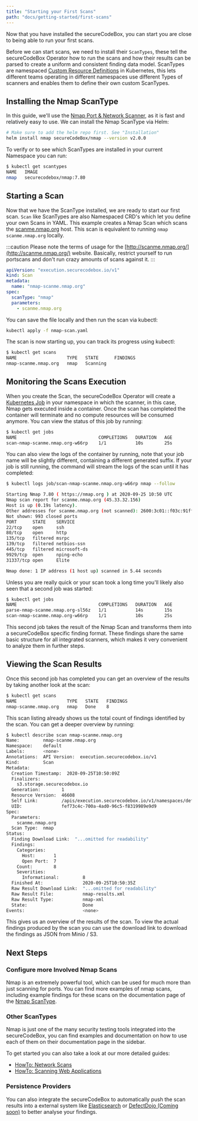 ```yaml
---
title: "Starting your First Scans"
path: "docs/getting-started/first-scans"
---
```


Now that you have installed the secureCodeBox, you can start you are close to being able to run your first scans.

Before we can start scans, we need to install their `ScanTypes`, these tell the secureCodeBox Operator how to run the scans and how their results can be parsed to create a uniform and consistent finding data model. ScanTypes are namespaced [Custom Resource Definitions](https://kubernetes.io/docs/tasks/extend-kubernetes/custom-resources/custom-resource-definitions/) in Kubernetes, this lets different teams operating in different namespaces use different Types of scanners and enables them to define their own custom ScanTypes.

## Installing the Nmap ScanType

In this guide, we'll use the [Nmap Port & Network Scanner](https://nmap.org), as it is fast and relatively easy to use. We can install the Nmap ScanType via Helm:

```bash
# Make sure to add the helm repo first. See "Installation"
helm install nmap secureCodeBox/nmap --version v2.0.0
```

To verify or to see which ScanTypes are installed in your current Namespace you can run:

```bash {1}
$ kubectl get scantypes
NAME   IMAGE
nmap   securecodebox/nmap:7.80
```

## Starting a Scan

Now that we have the ScanType installed, we are ready to start our first scan. `Scan` like ScanTypes are also Namespaced CRD's which let you define your own Scans in YAML. This example creates a Nmap Scan which scans the [scanme.nmap.org](http://scanme.nmap.org) host. This scan is equivalent to running `nmap scanme.nmap.org` locally.

:::caution
Please note the terms of usage for the [http://scanme.nmap.org/](http://scanme.nmap.org/) website.
Basically, restrict yourself to run portscans and don't run crazy amounts of scans against it.
:::

```yaml title="nmap-scan.yaml"
apiVersion: "execution.securecodebox.io/v1"
kind: Scan
metadata:
  name: "nmap-scanme.nmap.org"
spec:
  scanType: "nmap"
  parameters:
    - scanme.nmap.org
```

You can save the file locally and then run the scan via kubectl:

```bash
kubectl apply -f nmap-scan.yaml
```

The scan is now starting up, you can track its progress using kubectl:

```bash {1}
$ kubectl get scans
NAME                   TYPE   STATE      FINDINGS
nmap-scanme.nmap.org   nmap   Scanning
```

## Monitoring the Scans Execution

When you create the Scan, the secureCodeBox Operator will create a [Kubernetes Job](https://kubernetes.io/docs/concepts/workloads/controllers/jobs-run-to-completion/) in your namespace in which the scanner, in this case, Nmap gets executed inside a container. Once the scan has completed the container will terminate and no compute resources will be consumed anymore. You can view the status of this job by running:

```bash {1}
$ kubectl get jobs
NAME                               COMPLETIONS   DURATION   AGE
scan-nmap-scanme.nmap.org-w66rp    1/1           10s        25s
```

You can also view the logs of the container by running, note that your job name will be slightly different, containing a different generated suffix. If your job is still running, the command will stream the logs of the scan until it has completed:

```bash {1}
$ kubectl logs job/scan-nmap-scanme.nmap.org-w66rp nmap --follow

Starting Nmap 7.80 ( https://nmap.org ) at 2020-09-25 10:50 UTC
Nmap scan report for scanme.nmap.org (45.33.32.156)
Host is up (0.19s latency).
Other addresses for scanme.nmap.org (not scanned): 2600:3c01::f03c:91ff:fe18:bb2f
Not shown: 993 closed ports
PORT      STATE    SERVICE
22/tcp    open     ssh
80/tcp    open     http
135/tcp   filtered msrpc
139/tcp   filtered netbios-ssn
445/tcp   filtered microsoft-ds
9929/tcp  open     nping-echo
31337/tcp open     Elite

Nmap done: 1 IP address (1 host up) scanned in 5.44 seconds

```

Unless you are really quick or your scan took a long time you'll likely also seen that a second job was started:

```bash {1}
$ kubectl get jobs
NAME                               COMPLETIONS   DURATION   AGE
parse-nmap-scanme.nmap.org-sl56z   1/1           14s        15s
scan-nmap-scanme.nmap.org-w66rp    1/1           10s        25s
```

This second job takes the result of the Nmap Scan and transforms them into a secureCodeBox specific finding format. These findings share the same basic structure for all integrated scanners, which makes it very convenient to analyze them in further steps.

## Viewing the Scan Results

Once this second job has completed you can get an overview of the results by taking another look at the scan:

```bash {1}
$ kubectl get scans
NAME                   TYPE   STATE   FINDINGS
nmap-scanme.nmap.org   nmap   Done    8
```

This scan listing already shows us the total count of findings identified by the scan. You can get a deeper overview by running:

```bash {1,20-26}
$ kubectl describe scan nmap-scanme.nmap.org
Name:         nmap-scanme.nmap.org
Namespace:    default
Labels:       <none>
Annotations:  API Version:  execution.securecodebox.io/v1
Kind:         Scan
Metadata:
  Creation Timestamp:  2020-09-25T10:50:09Z
  Finalizers:
    s3.storage.securecodebox.io
  Generation:        1
  Resource Version:  46608
  Self Link:         /apis/execution.securecodebox.io/v1/namespaces/default/scans/nmap-scanme.nmap.org
  UID:               fef73c4c-700a-4ad0-96c5-f8319989e9d9
Spec:
  Parameters:
    scanme.nmap.org
  Scan Type:  nmap
Status:
  Finding Download Link:  "...omitted for readability"
  Findings:
    Categories:
      Host:       1
      Open Port:  7
    Count:        8
    Severities:
      Informational:         8
  Finished At:               2020-09-25T10:50:35Z
  Raw Result Download Link:  "...omitted for readability"
  Raw Result File:           nmap-results.xml
  Raw Result Type:           nmap-xml
  State:                     Done
Events:                      <none>
```

This gives us an overview of the results of the scan.
To view the actual findings produced by the scan you can use the download link to download the findings as JSON from Minio / S3.

## Next Steps

### Configure more Involved Nmap Scans

Nmap is an extremely powerful tool, which can be used for much more than just scanning for ports.
You can find more examples of nmap scans, including example findings for these scans on the documentation page of the [Nmap ScanType](/docs/scanners/Nmap).

### Other ScanTypes

Nmap is just one of the many security testing tools integrated into the secureCodeBox, you can find examples and documentation on how to use each of them on their documentation page in the sidebar.

To get started you can also take a look at our more detailed guides:

- [HowTo: Network Scans](/docs/how-tos/scanning-networks)
- [HowTo: Scanning Web Applications](/docs/how-tos/scanning-web-applications)

### Persistence Providers

You can also integrate the secureCodeBox to automatically push the scan results into a external system like [Elasticsearch](/docs/hooks/Elasticsearch) or [DefectDojo (Coming soon)](/docs/hooks/DefectDojo) to better analyse your findings.
